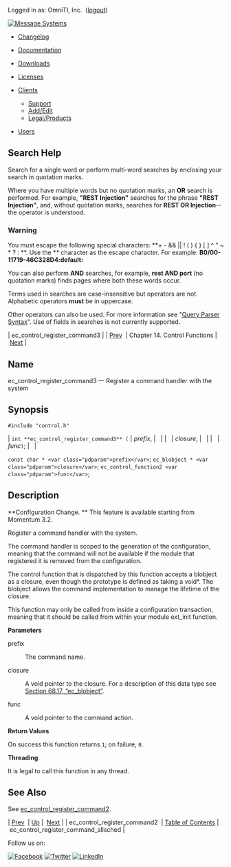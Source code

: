 Logged in as: OmniTI, Inc.  ([logout](https://support.messagesystems.com/logout.php))

[![Message Systems](https://support.messagesystems.com/images/ms-white205.png)](https://support.messagesystems.com/start.php) 

*   [Changelog](https://support.messagesystems.com/start.php?show=changelog)
*   [Documentation](https://support.messagesystems.com/docs/)
*   [Downloads](https://support.messagesystems.com/start.php)

*   [Licenses](https://support.messagesystems.com/license_summary.php)
*   <a href="">Clients</a>
    *   [Support](https://support.messagesystems.com/cs.php)
    *   [Add/Edit](https://support.messagesystems.com/edit_client.php)
    *   [Legal/Products](https://support.messagesystems.com/edit_products.php)
*   [Users](https://support.messagesystems.com/edit_customer.php)

## Search Help

Search for a single word or perform multi-word searches by enclosing your search in quotation marks.

Where you have multiple words but no quotation marks, an **OR** search is performed. For example, **"REST Injection"** searches for the phrase **"REST Injection"**, and, without quotation marks, searches for **REST OR Injection**--the operator is understood.

### Warning

You must escape the following special characters: **+ - && || ! ( ) { } [ ] ^ " ~ * ? : \**. Use the **\** character as the escape character. For example: **B0/00-11719-46C328D4\:default\:**

You can also perform **AND** searches, for example, **rest AND port** (no quotation marks) finds pages where both these words occur.

Terms used in searches are case-insensitive but operators are not. Alphabetic operators **must** be in uppercase.

Other operators can also be used. For more information see "[Query Parser Syntax](https://lucene.apache.org/core/old_versioned_docs/versions/3_0_0/queryparsersyntax.html)". Use of fields in searches is not currently supported.

| ec_control_register_command3 |
| [Prev](apis.ec_control_register_command2.php)  | Chapter 14. Control Functions |  [Next](apis.ec_control_register_command_allsched.php) |

<a name="apis.ec_control_register_command3"></a>
## Name

ec_control_register_command3 — Register a command handler with the system

## Synopsis

`#include "control.h"`

| `int **ec_control_register_command3** (` | <var class="pdparam">prefix</var>, |   |
|   | <var class="pdparam">closure</var>, |   |
|   | <var class="pdparam">func</var>`)`; |   |

`const char * <var class="pdparam">prefix</var>`;
`ec_blobject * <var class="pdparam">closure</var>`;
`ec_control_function2 <var class="pdparam">func</var>`;<a name="idp21779232"></a>
## Description

**Configuration Change. ** This feature is available starting from Momentum 3.2.

Register a command handler with the system.

The command handler is scoped to the generation of the configuration, meaning that the command will not be available if the module that registered it is removed from the configuration.

The control function that is dispatched by this function accepts a blobject as a closure, even though the prototype is defined as taking a void*. The blobject allows the command implementation to manage the lifetime of the closure.

This function may only be called from inside a configuration transaction, meaning that it should be called from within your module ext_init function.

**Parameters**

<dl class="variablelist">

<dt>prefix</dt>

<dd>

The command name.

</dd>

<dt>closure</dt>

<dd>

A void pointer to the closure. For a description of this data type see [Section 68.17, “ec_blobject”](structs.ec_blobject.php "68.17. ec_blobject").

</dd>

<dt>func</dt>

<dd>

A void pointer to the command action.

</dd>

</dl>

**Return Values**

On success this function returns `1`; on failure, `0`.

**Threading**

It is legal to call this function in any thread.

<a name="idp21794016"></a>
## See Also

See [ec_control_register_command2](apis.ec_control_register_command2.php "ec_control_register_command2").

| [Prev](apis.ec_control_register_command2.php)  | [Up](control.php) |  [Next](apis.ec_control_register_command_allsched.php) |
| ec_control_register_command2  | [Table of Contents](index.php) |  ec_control_register_command_allsched |

Follow us on:

[![Facebook](https://support.messagesystems.com/images/icon-facebook.png)](http://www.facebook.com/messagesystems) [![Twitter](https://support.messagesystems.com/images/icon-twitter.png)](http://twitter.com/#!/MessageSystems) [![LinkedIn](https://support.messagesystems.com/images/icon-linkedin.png)](http://www.linkedin.com/company/message-systems)